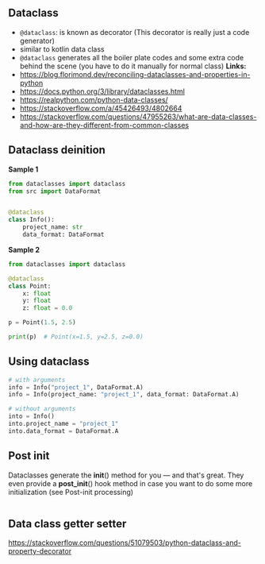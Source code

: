 ## Dataclass
* `@dataclass`: is known as decorator (This decorator is really just a code generator)
* similar to kotlin data class
* `@dataclass` generates all the boiler plate codes and some extra code behind the scene (you have to do it manually for normal class)
**Links:**
* https://blog.florimond.dev/reconciling-dataclasses-and-properties-in-python
* https://docs.python.org/3/library/dataclasses.html
* https://realpython.com/python-data-classes/
* https://stackoverflow.com/a/45426493/4802664
* https://stackoverflow.com/questions/47955263/what-are-data-classes-and-how-are-they-different-from-common-classes

## Dataclass deinition

**Sample 1**
```python
from dataclasses import dataclass
from src import DataFormat


@dataclass
class Info():
    project_name: str
    data_format: DataFormat
```

**Sample 2**
```python
from dataclasses import dataclass

@dataclass
class Point:
    x: float
    y: float
    z: float = 0.0

p = Point(1.5, 2.5)

print(p)  # Point(x=1.5, y=2.5, z=0.0)
```

## Using dataclass
```python
# with arguments
info = Info("project_1", DataFormat.A)
info = Info(project_name: "project_1", data_format: DataFormat.A)

# without arguments
into = Info()
into.project_name = "project_1"
into.data_format = DataFormat.A
```

## Post init
Dataclasses generate the __init__() method for you — and that's great. They even provide a __post_init__() hook method in case you want to do some more initialization (see Post-init processing)
```python

```

## Data class getter setter
https://stackoverflow.com/questions/51079503/python-dataclass-and-property-decorator
